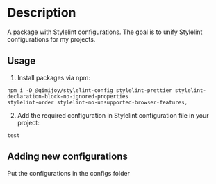 # Description
A package with Stylelint configurations. The goal is to unify Stylelint configurations for my projects.

## Usage
1. Install packages via npm:
```
npm i -D @qimijoy/stylelint-config stylelint-prettier stylelint-declaration-block-no-ignored-properties 
stylelint-order stylelint-no-unsupported-browser-features,
```

2. Add the required configuration in Stylelint configuration file in your project:
```
test
```

## Adding new configurations
Put the configurations in the configs folder
